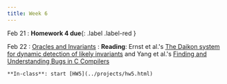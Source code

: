 ```yaml
---
title: Week 6
---
```


Feb 21
 : **Homework 4 due**{: .label .label-red }

Feb 22
: [Oracles and Invariants](../assets/lecture-06.pdf)
  : **Reading**: Ernst et al.'s [The Daikon system for dynamic detection of likely invariants](https://homes.cs.washington.edu/~mernst/pubs/daikon-tool-scp2007.pdf) and Yang et al.'s [Finding and Understanding Bugs in C Compilers](https://users.cs.utah.edu/~regehr/papers/pldi11-preprint.pdf)

    **In-class**: start [HW5](../projects/hw5.html)

